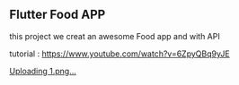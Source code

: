 ## Flutter Food APP

this project we creat an awesome Food app and with API 

tutorial : https://www.youtube.com/watch?v=6ZpyQBq9yJE

[Uploading 1.png…]()
